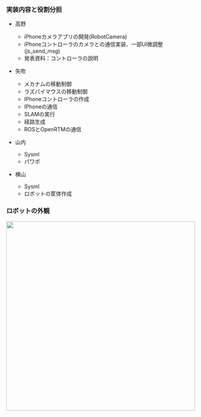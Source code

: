 ### 実装内容と役割分担

- 高野
  - iPhoneカメラアプリの開発(RobotCamera)
  - iPhoneコントローラのカメラとの通信実装、一部UI微調整(js_send_msg)
  - 発表資料：コントローラの説明

- 矢吹
  - メカナムの移動制御
  - ラズパイマウスの移動制御
  - IPhoneコントローラの作成
  - IPhoneの通信
  - SLAMの実行
  - 経路生成
  - ROSとOpenRTMの通信

- 山内
  - Sysml
  - パワポ

- 横山
  - Sysml
  - ロボットの筐体作成


### ロボットの外観
<img src="https://github.com/user-attachments/assets/f2781f5a-92fd-4844-88d8-0e954cdc8162" width="500">
